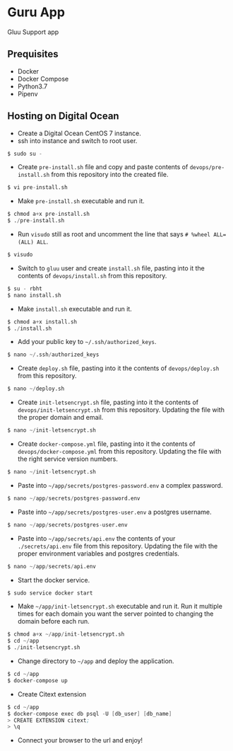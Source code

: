 # Guru App

Gluu Support app

## Prequisites

- Docker
- Docker Compose
- Python3.7
- Pipenv

## Hosting on Digital Ocean

- Create a Digital Ocean CentOS 7 instance.
- ssh into instance and switch to root user.

```s
$ sudo su -
```

- Create `pre-install.sh` file and copy and paste contents of `devops/pre-install.sh` from this repository into the created file.

```s
$ vi pre-install.sh
```

- Make `pre-install.sh` executable and run it.

```s
$ chmod a+x pre-install.sh
$ ./pre-install.sh
```

- Run `visudo` still as root and uncomment the line that says `# %wheel ALL=(ALL) ALL`.

```s
$ visudo
```

- Switch to `gluu` user and create `install.sh` file, pasting into it the contents of `devops/install.sh` from this repository.

```s
$ su - rbht
$ nano install.sh
```

- Make `install.sh` executable and run it.

```s
$ chmod a+x install.sh
$ ./install.sh
```

- Add your public key to `~/.ssh/authorized_keys`.

```s
$ nano ~/.ssh/authorized_keys
```

- Create `deploy.sh` file, pasting into it the contents of `devops/deploy.sh` from this repository.

```s
$ nano ~/deploy.sh
```

- Create `init-letsencrypt.sh` file, pasting into it the contents of `devops/init-letsencrypt.sh` from this repository. Updating the file with the proper domain and email.

```s
$ nano ~/init-letsencrypt.sh
```

- Create `docker-compose.yml` file, pasting into it the contents of `devops/docker-compose.yml` from this repository. Updating the file with the right service version numbers.

```s
$ nano ~/init-letsencrypt.sh
```

- Paste into `~/app/secrets/postgres-password.env` a complex password.

```s
$ nano ~/app/secrets/postgres-password.env
```

- Paste into `~/app/secrets/postgres-user.env` a postgres username.

```s
$ nano ~/app/secrets/postgres-user.env
```

- Paste into `~/app/secrets/api.env` the contents of your `./secrets/api.env` file from this repository. Updating the file with the proper environment variables and postgres credentials.

```s
$ nano ~/app/secrets/api.env
```

- Start the docker service.

```s
$ sudo service docker start
```

- Make `~/app/init-letsencrypt.sh` executable and run it. Run it multiple times for each domain you want the server pointed to changing the domain before each run.

```s
$ chmod a+x ~/app/init-letsencrypt.sh
$ cd ~/app
$ ./init-letsencrypt.sh
```

- Change directory to `~/app` and deploy the application.

```s
$ cd ~/app
$ docker-compose up
```

- Create Citext extension

```s
$ cd ~/app
$ docker-compose exec db psql -U [db_user] [db_name]
> CREATE EXTENSION citext;
> \q
```

- Connect your browser to the url and enjoy!
